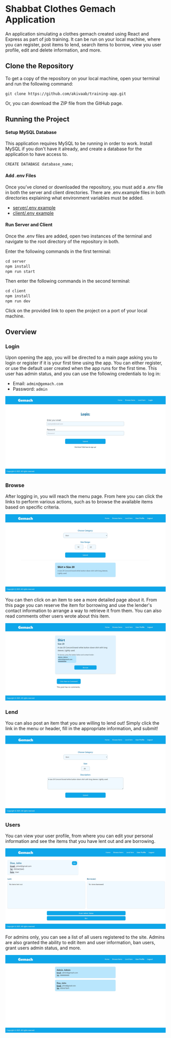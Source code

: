 # Shabbat Clothes Gemach Application

An application simulating a clothes gemach created using React and Express as part of job training. It can be run on your local machine, where you can register, post items to lend, search items to borrow, view you user profile, edit and delete information, and more.

## Clone the Repository

To get a copy of the repository on your local machine, open your terminal and run the following command:

```
git clone https://github.com/akivaab/training-app.git
```

Or, you can download the ZIP file from the GitHub page.

## Running the Project

#### Setup MySQL Database

This application requires MySQL to be running in order to work. Install MySQL if you don't have it already, and create a database for the application to have access to.

```
CREATE DATABASE database_name;
```

#### Add .env Files

Once you’ve cloned or downloaded the repository, you must add a .env file in both the server and client directories. There are .env.example files in both directories explaining what environment variables must be added.

- [server/.env example](server/.env.example)
- [client/.env example](client/.env.example)

#### Run Server and Client

Once the .env files are added, open two instances of the terminal and navigate to the root directory of the repository in both.

Enter the following commands in the first terminal:

```
cd server
npm install
npm run start
```

Then enter the following commands in the second terminal:

```
cd client
npm install
npm run dev
```

Click on the provided link to open the project on a port of your local machine.

## Overview

### Login

Upon opening the app, you will be directed to a main page asking you to login or register if it is your first time using the app. You can either register, or use the default user created when the app runs for the first time. This user has admin status, and you can use the following credentials to log in:

- Email: `admin@gemach.com`
- Password: `admin`

![Screenshot of the login screen.](client/img/login.jpeg)

### Browse

After logging in, you will reach the menu page. From here you can click the links to perform various actions, such as to browse the available items based on specific criteria.

![Screenshot of the page where you can browse and search for items.](client/img/browse_items.jpeg)

You can then click on an item to see a more detailed page about it. From this page you can reserve the item for borrowing and use the lender's contact information to arrange a way to retrieve it from them. You can also read comments other users wrote about this item.

![Screenshot of the page where you can browse and search for items.](client/img/item.jpeg)

### Lend

You can also post an item that you are willing to lend out! Simply click the link in the menu or header, fill in the appropriate information, and submit!

![Screenshot of the page where you can lend an item.](client/img/lend_item.jpeg)

### Users

You can view your user profile, from where you can edit your personal information and see the items that you have lent out and are borrowing.

![Screenshot of the page where you can see your user profile.](client/img/user.jpeg)

For admins only, you can see a list of all users registered to the site. Admins are also granted the ability to edit item and user information, ban users, grant users admin status, and more.

![Screenshot of the page where you can see the user list.](client/img/user_list.jpeg)
